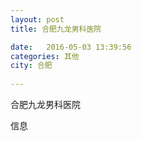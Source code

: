 ```yaml
--- 
layout: post 
title: 合肥九龙男科医院

date:   2016-05-03 13:39:56 
categories: 其他  
city: 合肥
  
--- 
```

   
合肥九龙男科医院

信息

